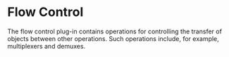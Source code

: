 Flow Control
============

The flow control plug-in contains operations for controlling the
transfer of objects between other operations. Such operations include,
for example, multiplexers and demuxes.
